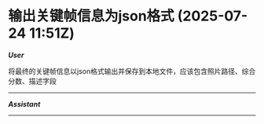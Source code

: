 <!-- Generated by SpecStory -->

# 输出关键帧信息为json格式 (2025-07-24 11:51Z)

_**User**_

将最终的关键帧信息以json格式输出并保存到本地文件，应该包含照片路径、综合分数、描述字段

---

_**Assistant**_



---

